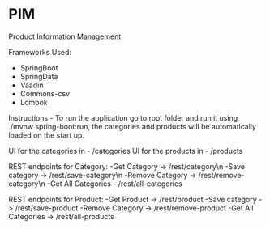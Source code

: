 # PIM
Product Information Management

Frameworks Used:
- SpringBoot
- SpringData
- Vaadin
- Commons-csv
- Lombok

Instructions - To run the application go to root folder and run it using ./mvnw spring-boot:run,
the categories and products will be automatically loaded on the start up.

UI for the categories in - /categories
UI for the products in - /products

REST endpoints for Category:
-Get Category -> /rest/category\n
-Save category -> /rest/save-category\n
-Remove Category -> /rest/remove-category\n
-Get All Categories - /rest/all-categories

REST endpoints for Product:
-Get Product -> /rest/product
-Save category -> /rest/save-product
-Remove Category -> /rest/remove-product
-Get All Categories -> /rest/all-products
